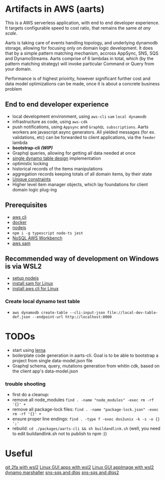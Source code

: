 # Artifacts in AWS (aarts)
This is a AWS serverless application, with end to end developer experience. It targets configurable speed to cost ratio, that remains the same *at any scale*. 

Aarts is taking care of events handling topology, and underlying dynamodb storage, allowing for focusing only on domain logic development. It does that by a simple pattern matching mechanism, accross AppSync, SNS, SQS and DynamoStreams. Aarts comprise of 6 lambdas in total, which (by the pattern matching strategy) will invoke particular Command or Query from your domain.

Performance is of highest prioirity, however significant further cost and data model optimizations can be made, once it is about a concrete business problem

## End to end developer experience
- local development environment, using `aws-cli` `sam` `local dynamodb`
- infrastructure as code, using `aws-cdk`
- push notifications, using `Appsync` and `GraphQL subscriptions`. Aarts workers are javascript async generators. All yielded messages (for ex. validations, etc) can be forwarded to client applications, via the `feeder` lambda
- __bootstrap-cli__ __*(WIP)*__
- Graphql queries, allowing for getting all data needed at once
- [single dynamo table design](https://docs.aws.amazon.com/amazondynamodb/latest/developerguide/bp-general-nosql-design.html#bp-general-nosql-design-concepts) implementation
- optimistic locking
- historical records of the items manipulations
- aggregation records keeping totals of all domain items, by their state
- [Unique constraints](https://aws.amazon.com/blogs/database/simulating-amazon-dynamodb-unique-constraints-using-transactions/)
- Higher level item manager objects, which lay foundations for client domain logic plug-ing

## Prerequisites
- [aws cli](https://docs.aws.amazon.com/cli/latest/userguide/install-cliv2.html)
- [docker](https://docs.docker.com/desktop/)
- [nodejs](https://nodejs.org/en/download/)
- `npm i -g typescript node-ts jest`
- [NoSQL AWS Workbench](https://docs.aws.amazon.com/amazondynamodb/latest/developerguide/workbench.settingup.html)
- [aws sam](https://docs.aws.amazon.com/serverless-application-model/latest/developerguide/serverless-sam-cli-install.html)
## Recommended way of development on Windows is via WSL2
- [setup nodejs](https://docs.microsoft.com/en-us/windows/nodejs/setup-on-wsl2)
- [install sam for Linux](https://docs.aws.amazon.com/serverless-application-model/latest/developerguide/serverless-sam-cli-install.html)
- [install aws cli for Linux](https://docs.aws.amazon.com/cli/latest/userguide/install-cliv2-linux.html#cliv2-linux-install)

### Create local dynamo test table
- `aws dynamodb create-table --cli-input-json file://local-dev-table-def.json --endpoint-url http://localhost:8000`

# TODOs
- start using [lerna](https://github.com/lerna/lerna)
- boilerplate code generation in aarts-cli. Goal is to be able to bootstrap a project from single data-model.json file
- Graphql schema, query, mutations generation from whitin cdk, based on the client app's data-model.json 

### trouble shooting
- first do a cleanup:
- remove all node_modules `find . -name "node_modules" -exec rm -rf '{}' +`
- remove all package-lock files: `find . -name "package-lock.json" -exec rm -rf '{}' +`
- ensure proper line endings: `find . -type f -exec dos2unix -k -s -o {} ';'`
- rebuild: `cd ./packages/aarts-cli && sh buildandlink.sh` (well, you need to edit buildandlink.sh not to publish to npm :))

# Useful
[git 2fa with wsl2](https://gist.github.com/evillgenius75/613a44aa407300a08d0e3faea4c9df6b)
[Linux GUI apps with wsl2](https://techcommunity.microsoft.com/t5/windows-dev-appconsult/running-wsl-gui-apps-on-windows-10/ba-p/1493242)
[Linux GUI appImage with wsl2](https://discourse.appimage.org/t/run-appimage-on-windows/177)
[dynamo marshaller](https://awslabs.github.io/dynamodb-data-mapper-js/packages/dynamodb-data-marshaller/)
[sns-sqs and dlqs](https://aws.amazon.com/blogs/compute/designing-durable-serverless-apps-with-dlqs-for-amazon-sns-amazon-sqs-aws-lambda/)
[sns-sqs and dlqs2](https://lumigo.io/blog/sqs-and-lambda-the-missing-guide-on-failure-modes/)



